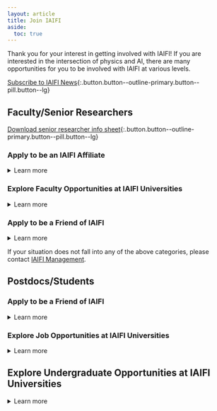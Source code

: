 ```yaml
---
layout: article
title: Join IAIFI
aside:
  toc: true
---
```


Thank you for your interest in getting involved with IAIFI! If you are interested in the intersection of physics and AI, there are many opportunities for you to be involved with IAIFI at various levels. 

[Subscribe to IAIFI News](http://mailman.mit.edu/mailman/listinfo/iaifi-news){:.button.button--outline-primary.button--pill.button--lg}

## Faculty/Senior Researchers

[Download senior researcher info sheet](images/IAIFI_Senior-Info_2022.pdf){:.button.button--outline-primary.button--pill.button--lg}

### Apply to be an IAIFI Affiliate
<details>
<summary>Learn more</summary>
<ul>
<li><a href="https://app.smartsheet.com/b/form/b73212d8895c4436a947b2dfdd999da3">Complete the IAIFI Affiliate application form</a></li>
<li> Must be sponsored by an <a href="people.html#senior-investigators">IAIFI Senior Investigator</a></li>
<li> Encourages reporting IAIFI-related activities to the NSF </li>
<li> Expected to participate in the life of IAIFI, including mentoring, presenting seminars, etc. </li>
<li> Invited to IAIFI internal events, including Town Halls, Journal Clubs, Symposia, etc. </li>
<li> Affiliate status reviewed annually </li>
</ul>
</details>

### Explore Faculty Opportunities at IAIFI Universities
<details>
<summary>Learn more</summary>
IAIFI does not have dedicated faculty opportunities, but there are often open faculty positions in IAIFI-affiliated universities. <a href="/job-board.html#iaifi-jobs">Browse IAIFI-related job opportunities</a>
</details>

### Apply to be a Friend of IAIFI
<details>
<summary>Learn more</summary>
<ul>
<li><a href="https://app.smartsheet.com/b/form/3cff913c564141249c4292ad8c435774">Complete the interest form</a></li>
<li>Must be affiliated with one of the IAIFI institutions (MIT, Harvard, Northeastern, Tufts) or another Boston-area university or company</li>
<li>Welcome to join IAIFI internal events, including lightning talks, journal clubs, socials, etc, but not required to be involved or report on activities (unlike Affiliate)</li>
</ul>
</details>

If your situation does not fall into any of the above categories, please contact [IAIFI Management](mailto:iaifi@mit.edu).


## Postdocs/Students

### Apply to be a Friend of IAIFI
<details>
<summary>Learn more</summary>
<ul>
<li><a href="https://app.smartsheet.com/b/form/3cff913c564141249c4292ad8c435774">Complete the interest form</a></li>
<li>Must be affiliated with one of the IAIFI institutions (MIT, Harvard, Northeastern, Tufts) or another Boston-area university or company</li>
<li>Welcome to join IAIFI internal events, including lightning talks, journal clubs, socials, etc, but not required to be involved or report on activities (unlike Affiliate)</li>
</ul>
</details>

### Explore Job Opportunities at IAIFI Universities
<details>
<summary>Learn more</summary>
The flagship postdoctoral opportunity in IAIFI is the IAIFI Fellowship program, but there are other job opportunities at the participating universities with IAIFI-affiliated researchers.
<ul>
<li><a href="fellows.html">Apply to be an IAIFI Fellow</a>: Applications currently closed.</li>
<li> <a href="/job-board.html#iaifi-jobs">Browse IAIFI-related job opportunities</a></li>
</ul>
</details>

## Explore Undergraduate Opportunities at IAIFI Universities
<details>
<summary>Learn more</summary>
IAIFI investigators often have opportunities for undergraduate students to get involved in research through volunteer projects or formal programs.

<ul>
<li> <a href="https://oge.mit.edu/graddiversity/msrp/">Apply to the MIT Summer Research Program</a></li>
<ul>
<li> Applications open in November for following Summer</li>
<li> This program’s goal is to increase the number of underrepresented minorities and underserved (e.g. low socio-economic background, first generation) students in the research enterprise.</li>
</ul>
<li>MIT Undergraduate Research Opportunity Program</li>
<ul>
<li> Contact an <a href="https://iaifi.org/people.html#senior-investigators">IAIFI Senior Investigator</a> at MIT to inquire about potential UROP funding</li>
<li>Learn more about [becoming a UROP](https://urop.mit.edu/)</li>
</ul>
</ul>

<!---
<img class="image" src="images/tufts_logo.png" align="right" style="max-width:300px;width:10%" hspace="10" vspace="10"/>
### Tufts Visiting and Early Research Scholars' Experiences (VERSE) Scholars Program

[Apply to the Tufts VERSE Program](https://students.tufts.edu/gsas-deans-office/diversity-inclusion-community/verse-scholars-program)
* Applications open December 1 for Summer 2023
* The goal of the VERSE program is to: enable students to connect to faculty mentors with active research labs and projects; gain valuable hands-on training that will build confidence in conducting future independent research; and inspire students to pursue doctoral studies at Tufts and envision research careers.
* Deadline: January 31, 2023
---> 

<!---
<img class="image" src="images/mit_logo.png" align="right" style="max-width:1280px;width:10%" hspace="10" vspace="10"/>
### MIT Center for Theoretical Physics


* [Junior faculty openings in the MIT CTP](http://academicjobsonline.org/ajo/mit/ctp/)
* Deadline: N/A


<img class="image" src="images/mit_logo.png" align="right" style="max-width:1280px;width:10%" hspace="10" vspace="10"/>
### MIT Physics Division of Experimental Particle and Nuclear Physics

* [Junior faculty openings in MIT Physics NUPAX](https://academicjobsonline.org/ajo/jobs/23062)
* Deadline: December 1, 2022


<img class="image" src="images/mit_logo.png" align="right" style="max-width:1280px;width:10%" hspace="10" vspace="10"/>
### MIT Department of Electrical Engineering and Computer Science (EECS)

* [Junior faculty openings in MIT EECS](https://faculty-searches.mit.edu/eecs/)
* Deadline: December 1, 2022

<img class="image" src="images/mit_logo.png" align="right" style="max-width:1280px;width:10%" hspace="10" vspace="10"/>
### MIT Kavli Institute for Astrophysics and Space Research

* [Junior faculty openings in MIT Physics, Kavli Institute](https://academicjobsonline.org/ajo/jobs/23065)
* Deadline: December 1, 2022

<img class="image" src="images/harvard_logo.png" align="right" style="max-width:403px;width:10%" hspace="10" vspace="10"/>
### Harvard University Department of Physics
* [Tenure-track Professor in Physics](https://www.physics.harvard.edu/jobs)
* Deadline: November 15, 2022 or until position is filled
---> 

<!---
### Harvard University School of Engineering and Applied Sciences (SEAS)
* [Tenure-track faculty openings in Harvard School of Engineering and Applied Sciences](https://www.seas.harvard.edu/office-faculty-affairs/open-academic-positions?job_type%5Btenure%5D=tenure&sort_by=search_api_relevance)
* Deadline: Applications currently closed.
--->

<!---
<img class="image" src="images/tufts_logo.png" align="right" style="max-width:300px;width:10%" hspace="10" vspace="10"/>
### Tufts University Department of Computer Science
* [Assistant or Associate Professor in AI opening at Tufts University Department of Computer Science](https://apply.interfolio.com/92330)
* Deadline: Applications currently closed.
--->

<!---
<img class="image" src="images/northeastern_logo.png" align="right" style="max-width:1200px;width:10%" hspace="10" vspace="10"/>
### Northeastern University Khoury College of Computer Sciences
* [Teaching Professor openings in Computer Science](https://northeastern.wd1.myworkdayjobs.com/en-US/careers/details/Assistant-Teaching-Professor-Associate-Teaching-Professor-Full-Teaching-Professor---Boston_R108315)
* Deadline: December 1, 2022 (or until search is complete)

<img class="image" src="images/brandeis-logo.png" align="right" style="max-width:802px;width:10%" hspace="10" vspace="10"/>
### Brandeis University Department of Mathematics
* [Tenure-Track Assistant Professor in Applied Mathematics](https://www.mathjobs.org/jobs/list/20758)
* Deadline: November 1, 2022 
--->
